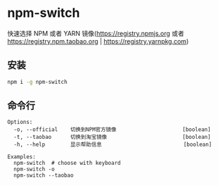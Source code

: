 # npm-switch
快速选择 NPM 或者 YARN 镜像(https://registry.npmjs.org 或者 https://registry.npm.taobao.org | https://registry.yarnpkg.com)

## 安装
```bash
npm i -g npm-switch
```

## 命令行
```
Options:
  -o, --official    切换到NPM官方镜像                     [boolean]
  -t, --taobao      切换到淘宝镜像                        [boolean]
  -h, --help        显示帮助信息                          [boolean]

Examples:
  npm-switch  # choose with keyboard
  npm-switch -o
  npm-switch --taobao
```
